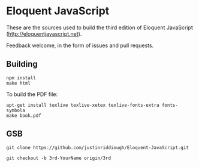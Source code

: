 # Eloquent JavaScript

These are the sources used to build the third edition of Eloquent
JavaScript (http://eloquentjavascript.net).

Feedback welcome, in the form of issues and pull requests.

## Building

    npm install
    make html

To build the PDF file:

    apt-get install texlive texlive-xetex texlive-fonts-extra fonts-symbola
    make book.pdf

## GSB 

    git clone https://github.com/justinriddiough/Eloquent-JavaScript.git
    
    git checkout -b 3rd-YourName origin/3rd
